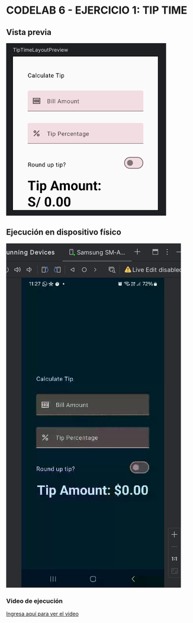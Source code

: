 # CODELAB 6 - EJERCICIO 1: TIP TIME

## Vista previa
![imagen_1](vista_previa.png)

## Ejecución en dispositivo físico
![imagen_2](vista_ejecucion.png)

### Video de ejecución
[Ingresa aquí para ver el video](https://photos.app.goo.gl/9a3NVixVUzZqytsN9)